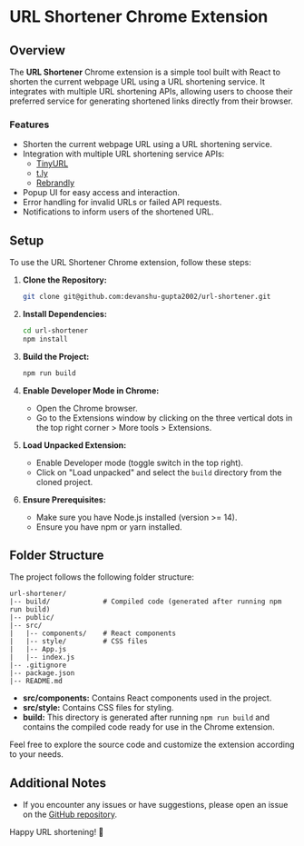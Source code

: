 # URL Shortener Chrome Extension

## Overview

The **URL Shortener** Chrome extension is a simple tool built with React to shorten the current webpage URL using a URL shortening service. It integrates with multiple URL shortening APIs, allowing users to choose their preferred service for generating shortened links directly from their browser.

### Features

- Shorten the current webpage URL using a URL shortening service.
- Integration with multiple URL shortening service APIs:
  - [TinyURL](https://tinyurl.com/app)
  - [t.ly](https://t.ly/docs)
  - [Rebrandly](https://developers.rebrandly.com/docs)
- Popup UI for easy access and interaction.
- Error handling for invalid URLs or failed API requests.
- Notifications to inform users of the shortened URL.

## Setup

To use the URL Shortener Chrome extension, follow these steps:

1. **Clone the Repository:**
   ```bash
   git clone git@github.com:devanshu-gupta2002/url-shortener.git
   ```

2. **Install Dependencies:**
   ```bash
   cd url-shortener
   npm install
   ```

3. **Build the Project:**
   ```bash
   npm run build
   ```

4. **Enable Developer Mode in Chrome:**
   - Open the Chrome browser.
   - Go to the Extensions window by clicking on the three vertical dots in the top right corner > More tools > Extensions.

5. **Load Unpacked Extension:**
   - Enable Developer mode (toggle switch in the top right).
   - Click on "Load unpacked" and select the `build` directory from the cloned project.

6. **Ensure Prerequisites:**
   - Make sure you have Node.js installed (version >= 14).
   - Ensure you have npm or yarn installed.

## Folder Structure

The project follows the following folder structure:

```
url-shortener/
|-- build/             # Compiled code (generated after running npm run build)
|-- public/
|-- src/
|   |-- components/    # React components
|   |-- style/         # CSS files
|   |-- App.js
|   |-- index.js
|-- .gitignore
|-- package.json
|-- README.md
```

- **src/components:** Contains React components used in the project.
- **src/style:** Contains CSS files for styling.
- **build:** This directory is generated after running `npm run build` and contains the compiled code ready for use in the Chrome extension.

Feel free to explore the source code and customize the extension according to your needs.

## Additional Notes

- If you encounter any issues or have suggestions, please open an issue on the [GitHub repository](https://github.com/devanshu-gupta2002/url-shortener).

Happy URL shortening! 🚀